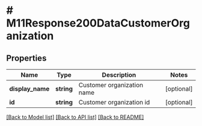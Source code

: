 # # M11Response200DataCustomerOrganization

## Properties

Name | Type | Description | Notes
------------ | ------------- | ------------- | -------------
**display_name** | **string** | Customer organization name | [optional]
**id** | **string** | Customer organization id | [optional]

[[Back to Model list]](../../README.md#models) [[Back to API list]](../../README.md#endpoints) [[Back to README]](../../README.md)
